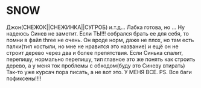 # SNOW
Джон(СНЕЖОК||СНЕЖИНКА||СУГРОБ) и.т.д...
Лабка готова, но ...
Ну надеюсь Синев не заметит.
Если ТЫ!!! собрался брать ее для себя, то помни в файл three не очень.
Он вроде норм, даже не плох, но там есть палки(тип костыли, но мне не нравится это название) и ещё он не строит дерево через два и более
препятствия.
Если Синька спалит, перепишу, нормально перепишу, тип главное это же понять как строить дерево, а у меня ток проблемы с обходом(буду это
Синеву втирать)
Так-то уже курсач пора писать, а не вот это.
У МЕНЯ ВСЕ.
PS. Все баги пофиксены!!!!
